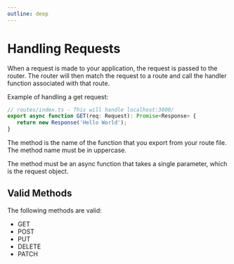 ```yaml
---
outline: deep
---
```


# Handling Requests

When a request is made to your application, the request is passed to the router. The router will then match the request to a route and call the handler function associated with that route.

Example of handling a get request:

```typescript
// routes/index.ts - This will handle localhost:3000/
export async function GET(req: Request): Promise<Response> {
   return new Response('Hello World');
}
```

The method is the name of the function that you export from your route file. The method name must be in uppercase.

The method must be an async function that takes a single parameter, which is the request object.

## Valid Methods

The following methods are valid:

- GET
- POST
- PUT
- DELETE
- PATCH